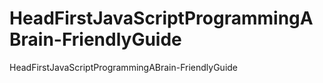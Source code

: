# HeadFirstJavaScriptProgrammingABrain-FriendlyGuide
HeadFirstJavaScriptProgrammingABrain-FriendlyGuide

